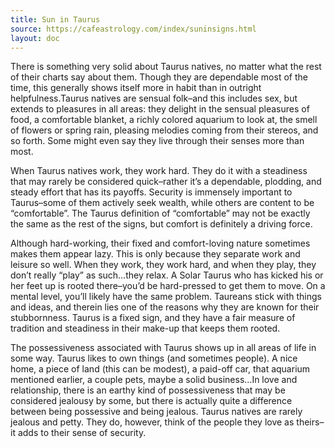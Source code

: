 ```yaml
---
title: Sun in Taurus
source: https://cafeastrology.com/index/suninsigns.html
layout: doc
---
```

There is something very solid about Taurus natives, no matter what the rest of their charts say about them. Though they are dependable most of the time, this generally shows itself more in habit than in outright helpfulness.Taurus natives are sensual folk–and this includes sex, but extends to pleasures in all areas: they delight in the sensual pleasures of food, a comfortable blanket, a richly colored aquarium to look at, the smell of flowers or spring rain, pleasing melodies coming from their stereos, and so forth. Some might even say they live through their senses more than most.

When Taurus natives work, they work hard. They do it with a steadiness that may rarely be considered quick–rather it’s a dependable, plodding, and steady effort that has its payoffs. Security is immensely important to Taurus–some of them actively seek wealth, while others are content to be “comfortable”. The Taurus definition of “comfortable” may not be exactly the same as the rest of the signs, but comfort is definitely a driving force.

Although hard-working, their fixed and comfort-loving nature sometimes makes them appear lazy. This is only because they separate work and leisure so well. When they work, they work hard, and when they play, they don’t really “play” as such…they relax. A Solar Taurus who has kicked his or her feet up is rooted there–you’d be hard-pressed to get them to move. On a mental level, you’ll likely have the same problem. Taureans stick with things and ideas, and therein lies one of the reasons why they are known for their stubbornness. Taurus is a fixed sign, and they have a fair measure of tradition and steadiness in their make-up that keeps them rooted.

The possessiveness associated with Taurus shows up in all areas of life in some way. Taurus likes to own things (and sometimes people). A nice home, a piece of land (this can be modest), a paid-off car, that aquarium mentioned earlier, a couple pets, maybe a solid business…In love and relationship, there is an earthy kind of possessiveness that may be considered jealousy by some, but there is actually quite a difference between being possessive and being jealous. Taurus natives are rarely jealous and petty. They do, however, think of the people they love as theirs–it adds to their sense of security.
